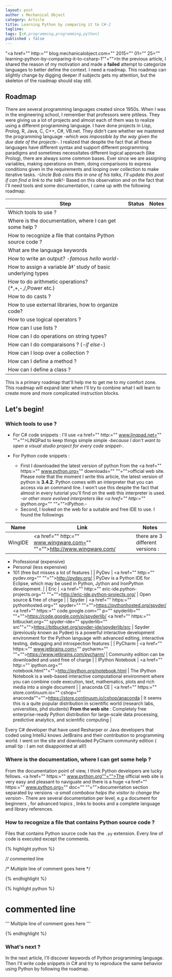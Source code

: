 ```yaml
---
layout: post
author : Mechanical Object
category: Article
title: Learning Python by comparing it to C#-2
tagline: 
tags: [c#,programming,programming,python]
published : false
--- 
```

"<a href="" http:="" blog.mechanicalobject.com="" 2015="" 01="" 25="" learning-python-by-comparing-it-to-csharp-1""="">In the previous article</a>, I shared the reason of my motivation and made a **failed** attempt to categorize languages to better define the context. I need a roadmap. This roadmap can slightly change by digging deeper if subjects gets my attention, but the skeleton of the roadmap should stay still.

<!--more-->

## Roadmap

There are several programming languages created since 1950s. When I was in the engineering school, I remember that professors were pitiless. They were giving us a lot of projects and almost each of them was to realize using a different programming language. I have done projects in Lisp, Prolog, R, Java, C, C++, C#, VB.net. They didn't care whether we mastered the programming language _-which was impossible by the way given the due date of the projects-_. I realized that despite the fact that all these languages have different syntax and support different programming paradigms and sometimes necessitates different logical approach (like Prolog), there are always some common bases. Ever since we are assigning variables, making operations on them, doing comparisons to express conditions given in the requirements and looping over collection to make iterative tasks. _-Uncle Bob coins this in one of his talks, I'll update this post if can find a link to the talk!-_ Based on this observation and on the fact that I'll need tools and some documentation, I came up with the following roadmap:

| Step | Status | Notes |
| --- | --- | --- |
| Which tools to use ? |
| Where is the documentation, where I can get some help ? |
| How to recognize a file that contains Python source code ? |
| What are the language keywords |
| How to write an output? _-famous hello world-_ |
| How to assign a variable â‡’ study of basic underlying types |
| How to do arithmetic operations? (*,+,-,/,Power etc.) |
| How to do casts ? |
| How to use external libraries, how to organize code? |
| How to use logical operators ? |
| How can I use lists ? |
| How can I do operations on string types? |
| How can I do comparaisons ? (_-if else-_) |
| How can I loop over a collection ? |
| How can I define a method ? |
| How can I define a class ? |

This is a primary roadmap that'll help me to get me to my comfort zone. This roadmap will expand later when I'll try to combine what I will learn to create more and more complicated instruction blocks.

## Let's begin!

### Which tools to use ?

*   For C# code snippets : I'll use <a href="" http:="" www.linqpad.net="" ""="">LINQPad</a> to keep things simple simple _-because I don't want to open a visual studio project for every code snippet-_.
*   For Python code snippets :

    *   First I downloaded the latest version of python from the <a href="" https:="" www.python.org="" downloads="" ""="">official web site</a>. Please note that the moment I write this article, the latest version of python is **3.4.2.** Python comes with an interpreter that you can access via an command line. I won't use this despite the fact that almost in every tutorial you'll find on the web this interpreter is used. _-or other more evolved interpreters like <a href="" http:="" ipython.org="" ""="">IPython</a>.-_
    *   Second, I looked on the web for a suitable and free IDE to use. I found the followings

| Name | Link | Notes |
| --- | --- | --- |
| WingIDE | <a href="" http:="" www.wingware.com="" ""="">http://www.wingware.com/</a> | there are 3 different versions : 
* Professional (expensive) 
* Personal (less expensive) 
* 101 (free but misses a lot of features |
| PyDev | <a href="" http:="" pydev.org="" ""="">http://pydev.org/</a> | PyDev is a Python IDE for Eclipse, which may be used in Python, Jython and IronPython development. |
| Eric | <a href="" http:="" eric-ide.python-projects.org="" ""="">http://eric-ide.python-projects.org/</a> | Open source & free of charge |
| Spyder | <a href="" https:="" pythonhosted.org="" spyder="" ""="">https://pythonhosted.org/spyder/</a> 
<a href="" https:="" code.google.com="" p="" spyderlib="" ""="">https://code.google.com/p/spyderlib/</a> 
<a href="" https:="" bitbucket.org="" spyder-ide="" spyderlib="" src""="">https://bitbucket.org/spyder-ide/spyderlib/src</a> | Spyder (previously known as Pydee) is a powerful interactive development environment for the Python language with advanced editing, interactive testing, debugging and introspection features |
| PyCharm | <a href="" https:="" www.jetbrains.com="" pycharm="" ""="">https://www.jetbrains.com/pycharm/</a> | Community edition can be downloaded and used free of charge |
| IPython Notebook | <a href="" http:="" ipython.org="" notebook.html""="">http://ipython.org/notebook.html</a> | The IPython Notebook is a web-based interactive computational environment where you can combine code execution, text, mathematics, plots and rich media into a single document |
| anaconda CE | <a href="" https:="" store.continuum.io="" cshop="" anaconda""="">https://store.continuum.io/cshop/anaconda</a> | It seems this is a quite popular distribution in scientific world (research labs, universities, phd students) 
**From the web site** : 
Completely free enterprise-ready Python distribution for large-scale data processing, predictive analytics, and scientific computing |

Every C# developer that have used Resharper or Java developers that coded using IntelliJ knows JetBrains and their contribution to programming world. I went on the site and downloaded PyCharm community edition ( small tip : I am not disappointed at all!)

### Where is the documentation, where I can get some help ?

From the documentation point of view, I think Python developers are lucky fellows. 
<a href="" https:="" www.python.org""="">The official web site</a> is very easy and 
pleasant to naviguate and there is a huge 
<a href="" https:="" www.python.org="" doc="" ""="">documentation section</a> 
separated by versions _-a small combobox helps the visitor to change the version-_. 
There are several documentation per level, e.g a document for beginners , for 
advanced topics , links to books and a complete language and library references.

### How to recognize a file that contains Python source code ?

Files that contains Python source code has the ```.py``` extension. Every line of code is 
executed except the comments.

{% highlight python %}

// commented line

/*
Multiple
line of 
comment goes here
*/

{% endhighlight %}


{% highlight python %}

# commented line

'''
Multiple
line of 
comment goes here
'''

{% endhighlight %}


### What's next ?

In the next article, I'll discover keywords of Python programming language. Then I'll 
write code snippets in C# and try to reproduce the same behavior using Python by 
following the roadmap.
